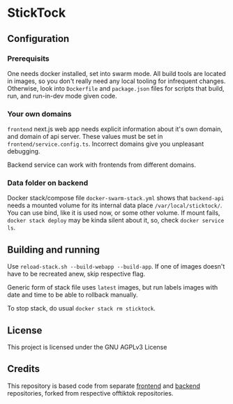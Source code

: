 # StickTock

## Configuration

### Prerequisits

One needs docker installed, set into swarm mode. All build tools are located in images, so you don't really need any local tooling for infrequent changes. Otherwise, look into `Dockerfile` and `package.json` files for scripts that build, run, and run-in-dev mode given code.

### Your own domains

`frontend` next.js web app needs explicit information about it's own domain, and domain of api server.
These values must be set in `frontend/service.config.ts`.
Incorrect domains give you unpleasant debugging.

Backend service can work with frontends from different domains.

### Data folder on backend

Docker stack/compose file `docker-swarm-stack.yml` shows that `backend-api` needs a mounted volume for its internal data place `/var/local/sticktock/`. You can use bind, like it is used now, or some other volume. If mount fails, `docker stack deploy` may be kinda silent about it, so, check `docker service ls`.

## Building and running

Use `reload-stack.sh --build-webapp --build-app`. If one of images doesn't have to be recreated anew, skip respective flag.

Generic form of stack file uses `latest` images, but run labels images with date and time to be able to rollback manually.

To stop stack, do usual `docker stack rm sticktock`.


## License

This project is licensed under the GNU AGPLv3 License

## Credits

This repository is based code from separate [frontend](https://github.com/PrivacySafe/original-sticktock) and [backend](https://github.com/PrivacySafe/original-sticktock-api) repositories, forked from respective offtiktok repositories.
